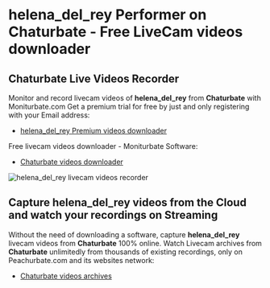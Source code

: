 # helena_del_rey Performer on Chaturbate - Free LiveCam videos downloader

## Chaturbate Live Videos Recorder

Monitor and record livecam videos of **helena_del_rey** from **Chaturbate** with Moniturbate.com
Get a premium trial for free by just and only registering with your Email address:
* [helena_del_rey Premium videos downloader](https://moniturbate.com/request-demo-licence-key.html)

Free livecam videos downloader - Moniturbate Software:
* [Chaturbate videos downloader](https://moniturbate.com/moniturbate-download-software.html)

![helena_del_rey livecam videos recorder](https://peachurnet.com/templates/moniturbate-software.png)


## Capture helena_del_rey videos from the Cloud and watch your recordings on Streaming

Without the need of downloading a software, capture **helena_del_rey** livecam videos from **Chaturbate** 100% online.
Watch Livecam archives from **Chaturbate** unlimitedly from thousands of existing recordings, only on Peachurbate.com and its websites network:
* [Chaturbate videos archives](https://peachurnet.com/)